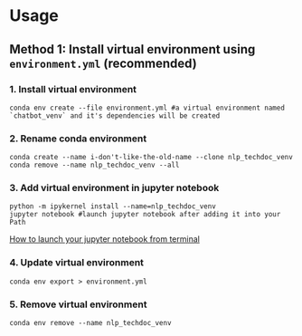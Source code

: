 # Usage

## Method 1: Install virtual environment using `environment.yml` (recommended)
### 1. Install virtual environment
```console
conda env create --file environment.yml #a virtual environment named `chatbot_venv` and it's dependencies will be created
```

### 2. Rename conda environment
```console
conda create --name i-don't-like-the-old-name --clone nlp_techdoc_venv
conda remove --name nlp_techdoc_venv --all
```

### 3. Add virtual environment in jupyter notebook
```console
python -m ipykernel install --name=nlp_techdoc_venv
jupyter notebook #launch jupyter notebook after adding it into your Path
```
[How to launch your jupyter notebook from terminal](https://towardsdatascience.com/how-to-launch-jupyter-notebook-quickly-26e500ad4560)

### 4. Update virtual environment
```console
conda env export > environment.yml 
```

### 5. Remove virtual environment
```console
conda env remove --name nlp_techdoc_venv
```

